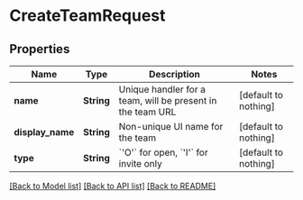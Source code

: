# CreateTeamRequest


## Properties
Name | Type | Description | Notes
------------ | ------------- | ------------- | -------------
**name** | **String** | Unique handler for a team, will be present in the team URL | [default to nothing]
**display_name** | **String** | Non-unique UI name for the team | [default to nothing]
**type** | **String** | &#x60;&#39;O&#39;&#x60; for open, &#x60;&#39;I&#39;&#x60; for invite only | [default to nothing]


[[Back to Model list]](../README.md#models) [[Back to API list]](../README.md#api-endpoints) [[Back to README]](../README.md)


